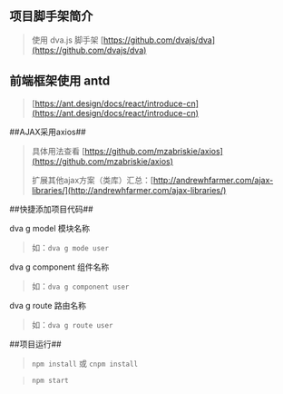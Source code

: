 ## 项目脚手架简介 ##

>
>使用 dva.js 脚手架 [https://github.com/dvajs/dva](https://github.com/dvajs/dva)
>

## 前端框架使用 antd ##

>[https://ant.design/docs/react/introduce-cn](https://ant.design/docs/react/introduce-cn)
>
##AJAX采用axios##

> 具体用法查看
> [https://github.com/mzabriskie/axios](https://github.com/mzabriskie/axios)
> 
> 扩展其他ajax方案（类库）汇总：[http://andrewhfarmer.com/ajax-libraries/](http://andrewhfarmer.com/ajax-libraries/)
> 

##快捷添加项目代码##

dva g model  模块名称
> 如：```dva g mode user```

dva g component 组件名称
> 如：```dva g component user```
    
dva g route 路由名称
> 如：```dva g route user```

##项目运行##

>`npm install`   或  `cnpm install`

>`npm start`  
